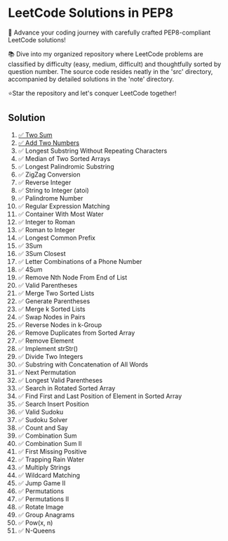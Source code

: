 
# LeetCode Solutions in PEP8
🚀 Advance your coding journey with carefully crafted PEP8-compliant LeetCode solutions!

📚 Dive into my organized repository where LeetCode problems are classified by difficulty (easy, medium, difficult) and thoughtfully sorted by question number. The source code resides neatly in the 'src' directory, accompanied by detailed solutions in the 'note' directory.

⭐Star the repository and let's conquer LeetCode together!

## Solution
1.  [✅ Two Sum](https://github.com/scratchsay/LeetCode-Solutions/blob/main/src/easy/two_sum.py)
2.  [✅ Add Two Numbers](https://github.com/scratchsay/LeetCode-Solutions/blob/main/src/medium/add_two_numbers.py)
3.  ✅ Longest Substring Without Repeating Characters
4.  ✅ Median of Two Sorted Arrays
5.  ✅ Longest Palindromic Substring
6.  ✅ ZigZag Conversion
7.  ✅ Reverse Integer
8.  ✅ String to Integer (atoi)
9.  ✅ Palindrome Number
10.  ✅ Regular Expression Matching
11.  ✅ Container With Most Water
12.  ✅ Integer to Roman
13.  ✅ Roman to Integer
14.  ✅ Longest Common Prefix
15.  ✅ 3Sum
16.  ✅ 3Sum Closest
17.  ✅ Letter Combinations of a Phone Number
18.  ✅ 4Sum
19.  ✅ Remove Nth Node From End of List
20.  ✅ Valid Parentheses
21.  ✅ Merge Two Sorted Lists
22.  ✅ Generate Parentheses
23.  ✅ Merge k Sorted Lists
24.  ✅ Swap Nodes in Pairs
25.  ✅ Reverse Nodes in k-Group
26.  ✅ Remove Duplicates from Sorted Array
27.  ✅ Remove Element
28.  ✅ Implement strStr()
29.  ✅ Divide Two Integers
30.  ✅ Substring with Concatenation of All Words
31.  ✅ Next Permutation
32.  ✅ Longest Valid Parentheses
33.  ✅ Search in Rotated Sorted Array
34.  ✅ Find First and Last Position of Element in Sorted Array
35.  ✅ Search Insert Position
36.  ✅ Valid Sudoku
37.  ✅ Sudoku Solver
38.  ✅ Count and Say
39.  ✅ Combination Sum
40.  ✅ Combination Sum II
41.  ✅ First Missing Positive
42.  ✅ Trapping Rain Water
43.  ✅ Multiply Strings
44.  ✅ Wildcard Matching
45.  ✅ Jump Game II
46.  ✅ Permutations
47.  ✅ Permutations II
48.  ✅ Rotate Image
49.  ✅ Group Anagrams
50.  ✅ Pow(x, n)
51.  ✅ N-Queens
